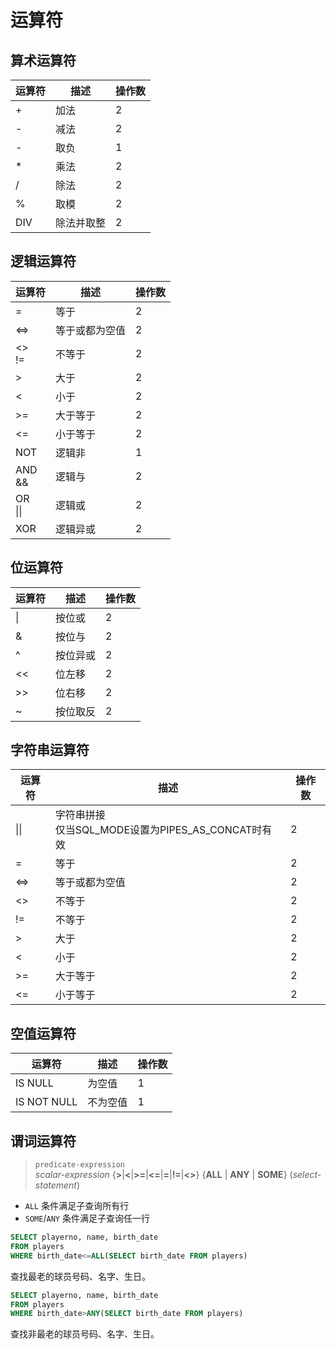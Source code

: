 # 运算符

## 算术运算符

运算符 | 描述 | 操作数
---|---|---
| + | 加法 | 2 |
| - | 减法 | 2 |
| - | 取负 | 1 |
| * | 乘法 | 2 |
| / | 除法 | 2 |
| % | 取模 | 2 |
| DIV | 除法并取整 | 2 |

## 逻辑运算符

运算符 | 描述 | 操作数
---|---|---
| = | 等于 | 2 |
| <=> | 等于或都为空值 | 2 |
| <> <br/> != | 不等于 | 2 |
| > | 大于 | 2 |
| < | 小于 | 2 |
| >= | 大于等于 | 2 |
| <= | 小于等于 | 2 |
| NOT | 逻辑非 | 1 |
| AND <br/> && | 逻辑与 | 2 |
| OR <br/> \|\| | 逻辑或 | 2 |
| XOR | 逻辑异或 | 2 |

## 位运算符

运算符 | 描述 | 操作数
---|---|---
| \|	| 按位或 | 2 |
| &	| 按位与 | 2 |
| ^	| 按位异或 | 2 |
| <<	| 位左移 | 2 |
| >>	| 位右移 | 2
| ~	| 按位取反 | 2 |

## 字符串运算符

运算符 | 描述 | 操作数
---|---|---
| \|\| | 字符串拼接<br/>仅当SQL_MODE设置为PIPES_AS_CONCAT时有效 | 2 |
| = | 等于 | 2 |
| <=> | 等于或都为空值 | 2 |
| <> | 不等于 | 2 |
| != | 不等于 | 2 |
| > | 大于 | 2 |
| < | 小于 | 2 |
| >= | 大于等于 | 2 |
| <= | 小于等于 | 2 |

## 空值运算符

运算符 | 描述 | 操作数
---|---|---
| IS NULL | 为空值 | 1 |
| IS NOT NULL | 不为空值 | 1 |

## 谓词运算符

> `predicate-expression`  
*scalar-expression* {**>**|**<**|**>=**|**<=**|**=**|**!=**|**<>**} {**ALL** | **ANY** | **SOME**} (*select-statement*)

- `ALL`	条件满足子查询所有行
- `SOME`/`ANY`	条件满足子查询任一行

``` SQL
SELECT playerno, name, birth_date
FROM players
WHERE birth_date<=ALL(SELECT birth_date FROM players)
```
查找最老的球员号码、名字、生日。

``` SQL
SELECT playerno, name, birth_date
FROM players
WHERE birth_date>ANY(SELECT birth_date FROM players)
```
查找非最老的球员号码、名字、生日。